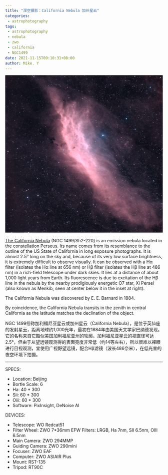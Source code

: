 ```yaml
---
title: "深空摄影：California Nebula 加州星云"
categories:
 - astrophotography
tags:
 - astrophotography
 - nebula
 - zwo
 - california
 - NGC1499
date: 2021-11-15T09:10:31+08:00
author: Mike. Y
---
```


![NGC1499](../../../static/images/NGC1499.jpg)



[The California Nebula](https://en.wikipedia.org/wiki/California_Nebula) (NGC 1499/Sh2-220) is an emission nebula located in the constellation Perseus. Its name comes from its resemblance to the outline of the US State of California in long exposure photographs. It is almost 2.5° long on the sky and, because of its very low surface brightness, it is extremely difficult to observe visually. It can be observed with a Hα filter (isolates the Hα line at 656 nm) or Hβ filter (isolates the Hβ line at 486 nm) in a rich-field telescope under dark skies. It lies at a distance of about 1,000 light years from Earth. Its fluorescence is due to excitation of the Hβ line in the nebula by the nearby prodigiously energetic O7 star, Xi Persei (also known as Menkib, seen at center below it in the inset at right).

The California Nebula was discovered by E. E. Barnard in 1884.

By coincidence, the California Nebula transits in the zenith in central California as the latitude matches the declination of the object.



NGC 1499俗称加利福尼亚星云或加州星云（California Nebula），是位于英仙座的发射星云，距离地球约1,000光年，最初在1884年由美国天文学家巴纳德发现。它的名称来自它酷似美国加利福尼亚州的轮廓。加利福尼亚星云的视直径可达2.5°，但由于从望远镜观测得的表面亮度非常低（约14等左右），所以很难以裸眼进行目视观测，宜使用广视野望远镜，配合Hβ滤镜（波长486奈米），在低光害的夜空环境下拍摄。

---

SPECS:
- Location: Beijing
- Bortle Scale: 6
- Ha: 40 * 300
- Sii: 60 * 300
- Oiii: 60 * 300
- Software: PixInsight, DeNoise AI


DEVICES:
- Telescope: WO Redcat51
- Filter Wheel: ZWO 7*36mm EFW Filters: LRGB, Ha 7nm, SII 6.5nm, OIII 6.5nm
- Main Camera: ZWO 294MMP
- Guiding Camera: ZWO 290mini
- Focuser: ZWO EAF
- Computer: ZWO ASIAIR Plus
- Mount: RST-135
- Tripod: RT90C